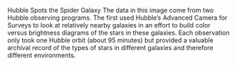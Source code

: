 Hubble Spots the Spider Galaxy 
 The data in this image come from two Hubble observing programs. The first used Hubble’s Advanced Camera for Surveys to look at relatively nearby galaxies in an effort to build color versus brightness diagrams of the stars in these galaxies. Each observation only took one Hubble orbit (about 95 minutes) but provided a valuable archival record of the types of stars in different galaxies and therefore different environments.
